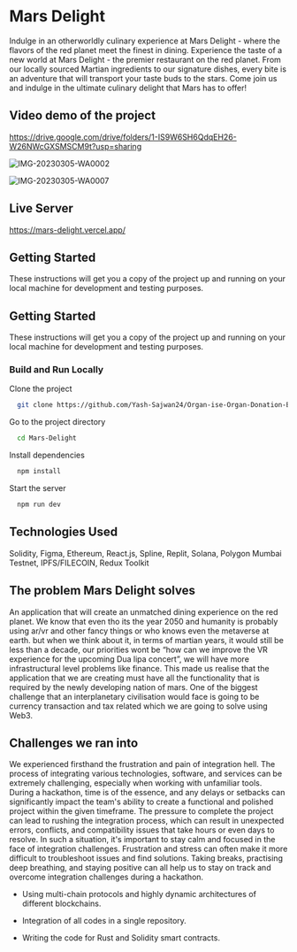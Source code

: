 # Mars Delight 

Indulge in an otherworldly culinary experience at Mars Delight - where the flavors of the red planet meet the finest in dining.
Experience the taste of a new world at Mars Delight - the premier restaurant on the red planet. From our locally sourced Martian ingredients to our signature dishes, every bite is an adventure that will transport your taste buds to the stars. Come join us and indulge in the ultimate culinary delight that Mars has to offer!
 

## Video demo of the project


https://drive.google.com/drive/folders/1-IS9W6SH6QdqEH26-W26NWcGXSMSCM9t?usp=sharing

![IMG-20230305-WA0002](https://user-images.githubusercontent.com/52412969/222945875-fe8c147e-9e17-4bff-821e-07a5786e2c52.jpg)

![IMG-20230305-WA0007](https://user-images.githubusercontent.com/52412969/222945886-3aad4ec8-2c21-4fd5-9b17-d642c27097c6.jpg)


## Live Server

https://mars-delight.vercel.app/

## Getting Started

These instructions will get you a copy of the project up and running on your local machine for development and testing purposes.

## Getting Started

These instructions will get you a copy of the project up and running on your local machine for development and testing purposes.

### Build and Run Locally

Clone the project
```bash
  git clone https://github.com/Yash-Sajwan24/Organ-ise-Organ-Donation-Blockchain.git
```
Go to the project directory
```bash
  cd Mars-Delight
```

Install dependencies
```bash
  npm install
```
Start the server
```bash
  npm run dev
```

## Technologies Used

Solidity, Figma, Ethereum, React.js, Spline, Replit, Solana, Polygon Mumbai Testnet, IPFS/FILECOIN, Redux Toolkit

## The problem Mars Delight solves

An application that will create an unmatched dining experience on the red planet.
We know that even tho its the year 2050 and humanity is probably using ar/vr and other fancy things or who knows even the metaverse at earth. but when we think about it, in terms of martian years, it would still be less than a decade, our priorities wont be “how can we improve the VR experience for the upcoming Dua lipa concert”, we will have more infrastructural level problems like finance. This made us realise that the application that we are creating must have all the functionality that is required by the newly developing nation of mars. One of the biggest challenge that an interplanetary civilisation would face is going to be currency transaction and tax related which we are going to solve using Web3.


## Challenges we ran into

We experienced firsthand the frustration and pain of integration hell. The process of integrating various technologies, software, and services can be extremely challenging, especially when working with unfamiliar tools.
During a hackathon, time is of the essence, and any delays or setbacks can significantly impact the team's ability to create a functional and polished project within the given timeframe. The pressure to complete the project can lead to rushing the integration process, which can result in unexpected errors, conflicts, and compatibility issues that take hours or even days to resolve. In such a situation, it's important to stay calm and focused in the face of integration challenges. Frustration and stress can often make it more difficult to troubleshoot issues and find solutions. Taking breaks, practising deep breathing, and staying positive can all help us to stay on track and overcome integration challenges during a hackathon.

- Using multi-chain protocols and highly dynamic architectures of different blockchains.

- Integration of all codes in a single repository.

- Writing the code for Rust and Solidity smart contracts.



